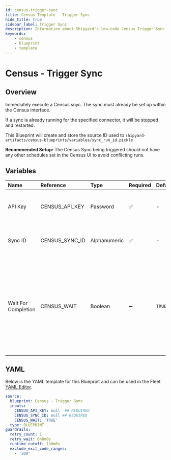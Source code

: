 ```yaml
---
id: census-trigger-sync
title: Census Template - Trigger Sync
hide_title: true
sidebar_label: Trigger Sync
description: Information about Shipyard's low-code Census Trigger Sync blueprint. Immediately trigger a Census sync. 
keywords:
    - census
    - blueprint
    - template
---
```


# Census - Trigger Sync

## Overview
Immediately execute a Census snyc. The sync must already be set up within the Census interface.

If a sync is already running for the specified connector, it will be stopped and restarted.

This Blueprint will create and store the source ID used to `shipyard-artifacts/census-blueprints/variables/sync_run_id.pickle`

**Recommended Setup:**
The Census Sync being triggered should not have any other schedules set in the Census UI to avoid conflicting runs.


## Variables

| Name | Reference | Type | Required | Default | Options | Description |
|:-----|:----------|:-----|:---------|:--------|:--------|:------------|
| API Key | CENSUS_API_KEY  | Password |:white_check_mark: | - | - | The API Key associated with your Census account. |
| Sync ID | CENSUS_SYNC_ID  | Alphanumeric |:white_check_mark: | - | - | The ID of the Census sync you want to refresh. |
| Wait For Completion | CENSUS_WAIT  | Boolean |:heavy_minus_sign: | `TRUE` | - | Enable if you want the vessel to wait until the sync job is successfully completed. Otherwise, the vessel will only initiate the sync job without waiting |


## YAML
Below is the YAML template for this Blueprint and can be used in the Fleet [YAML Editor](../../reference/fleets/yaml-editor.md).
```yaml
source:
  blueprint: Census - Trigger Sync
  inputs:
    CENSUS_API_KEY: null  ## REQUIRED
    CENSUS_SYNC_ID: null ## REQUIRED
    CENSUS_WAIT: 'TRUE'
  type: BLUEPRINT
guardrails:
  retry_count: 1
  retry_wait: 0h0m0s
  runtime_cutoff: 1h0m0s
  exclude_exit_code_ranges:
    - '200'

```
